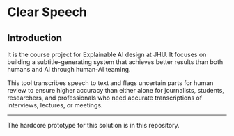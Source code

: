 # Clear Speech

## Introduction

It is the course project for Explainable AI design at JHU. It focuses on building a subtitle-generating system that achieves better results than both humans and AI through human-AI teaming. 

This tool transcribes speech to text and flags uncertain parts for human review to ensure higher accuracy than either alone for journalists, students, researchers, and professionals who need accurate transcriptions of interviews, lectures, or meetings.

---

The hardcore prototype for this solution is in this repository.
